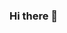 ### Hi there 👋

<!--
**zaidm124/zaidm124** is a ✨ _special_ ✨ repository because its `README.md` (this file) appears on your GitHub profile.
![Visitor Count](https://profile-counter.glitch.me/{zaidm124}/count.svg)

Here are some ideas to get you started:

- 🔭 I’m currently working on ...
- 🌱 I’m currently learning ...
- 👯 I’m looking to collaborate on ...
- 🤔 I’m looking for help with ...
- 💬 Ask me about ...
- 📫 How to reach me: ...
- 😄 Pronouns: ...
- ⚡ Fun fact: ...
-->
